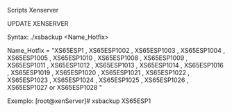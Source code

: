 Scripts Xenserver


UPDATE XENSERVER 

Syntax: 
./xsbackup <Name_Hotfix>  

Name_Hotfix = "XS65ESP1  ,  XS65ESP1002  ,  XS65ESP1003  ,  XS65ESP1004  ,  XS65ESP1005  ,  XS65ESP1010  ,  XS65ESP1008  ,  XS65ESP1009  ,  XS65ESP1011  ,  XS65ESP1012  ,  XS65ESP1013  ,  XS65ESP1014  ,  XS65ESP1016  ,  XS65ESP1019  ,  XS65ESP1020  ,  XS65ESP1021  ,  XS65ESP1022  ,  XS65ESP1023  ,  XS65ESP1024  ,  XS65ESP1025  ,  XS65ESP1026  ,  XS65ESP1027  or  XS65ESP1028 " 

Exemplo:
[root@xenServer]#   xsbackup XS65ESP1
